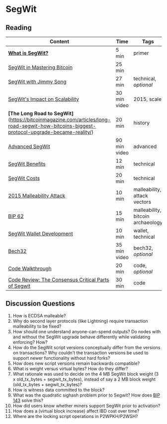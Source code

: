 # SegWit

## Reading

| Content                                                                                       | Time  | Tags                    |
|-----------------------------------------------------------------------------------------------|-------|-------------------------|
| **[What is SegWit?](https://bitcoinmagazine.com/guides/what-is-segwit)** | 5 min | primer                  |
| [SegWit in Mastering Bitcoin](https://github.com/bitcoinbook/bitcoinbook/blob/develop/ch07.asciidoc#segregated-witness) | 25 min |
| [SegWit with Jimmy Song](https://www.youtube.com/watch?v=Txfy2mFe16A) | 27 min | technical, *optional* |
| [SegWit's Impact on Scalability](https://diyhpl.us/wiki/transcripts/scalingbitcoin/hong-kong/segregated-witness-and-its-impact-on-scalability/) | 30 min video | 2015, scale |
| **[The Long Road to SegWit]**(https://bitcoinmagazine.com/articles/long-road-segwit-how-bitcoins-biggest-protocol-upgrade-became-reality/) | 20 min | history |
| [Advanced SegWit](https://www.youtube.com/watch?v=JgNgnwF9hfY) | 90 min video | advanced |
| [SegWit Benefits](https://bitcoincore.org/en/2016/01/26/segwit-benefits/) | 12 min | technical |
| [SegWit Costs](https://bitcoincore.org/en/2016/10/28/segwit-costs/) | 20 min | technical |
| [2015 Malleability Attack](https://bitcoinmagazine.com/articles/the-who-what-why-and-how-of-the-ongoing-transaction-malleability-attack-1444253640/) | 10 min | malleability, attack vectors |
| [BIP 62](https://github.com/bitcoin/bips/blob/master/bip-0062.mediawiki) | 15 min | malleability, bitcoin archaeology |
| [SegWit Wallet Development](https://bitcoincore.org/en/segwit_wallet_dev/) | 10 min | wallet, technical |
| [Bech32](https://diyhpl.us/wiki/transcripts/sf-bitcoin-meetup/2017-03-29-new-address-type-for-segwit-addresses/) | 35 min video | bech32, *optional* |
| [Code Walkthrough](https://docs.google.com/document/d/1qn9SCQj2YQauE83FjglODUZJTQaz9WxrbaTtkP367cA/edit) | 20 min | code, *optional* |
| [Code Review: The Consensus Critical Parts of Segwit](https://petertodd.org/2016/segwit-consensus-critical-code-review) | 30 min | code |

## Discussion Questions

1. How is ECDSA malleable?
1. Why do second layer protocols (like Lightning) require transaction malleability to be fixed?
1. How should one understand anyone-can-spend outputs? Do nodes with and without the SegWit upgrade behave differently while validating enforcing? How?
1. How do the SegWit script versions conceptually differ from the versions on transactions? Why couldn't the transaction versions be used to support newer functionality without hard forks?
1. How does new script versions remain backwards compatible?
1. What is weight versus virtual bytes? How do they differ?
1. What rationale was used to decide on the 4 MB SegWit block weight (3 x old_tx_bytes + segwit_tx_bytes), instead of say a 2 MB block weight (old_tx_bytes + segwit_tx_bytes)?
1. How is witness data committed to the block?
1. What was the quadratic sighash problem prior to Segwit? How does [BIP 143](https://github.com/bitcoin/bips/blob/master/bip-0143.mediawiki) solve this?
1. How did users know whether miners support SegWit prior to activation?
1. How does a (virtual block increase) affect IBD cost over time?
1. Where are the locking script operations in P2WPKH/P2WSH?
